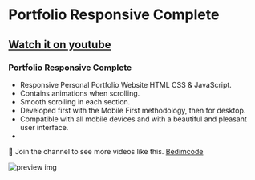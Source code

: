 # Portfolio Responsive Complete
## [Watch it on youtube](https://youtu.be/AKNvTxWOdKw)
### Portfolio Responsive Complete

- Responsive Personal Portfolio Website HTML CSS & JavaScript.
- Contains animations when scrolling.
- Smooth scrolling in each section.
- Developed first with the Mobile First methodology, then for desktop.
- Compatible with all mobile devices and with a beautiful and pleasant user interface.
- 

💙 Join the channel to see more videos like this. [Bedimcode](https://www.youtube.com/@Bedimcode)

![preview img](/preview.png)

